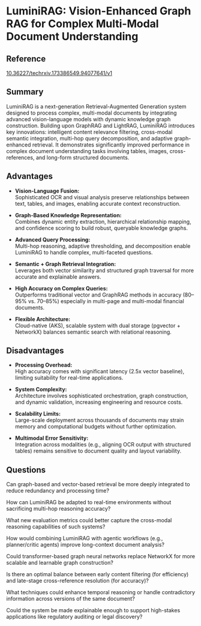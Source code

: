 # LuminiRAG: Vision-Enhanced Graph RAG for Complex Multi-Modal Document Understanding
## Reference

[10.36227/techrxiv.173386549.94077641/v1](https://doi.org/10.36227/techrxiv.173386549.94077641/v1)

## Summary

LuminiRAG is a next-generation Retrieval-Augmented Generation system designed to process complex, multi-modal documents by integrating advanced vision-language models with dynamic knowledge graph construction. Building upon GraphRAG and LightRAG, LuminiRAG introduces key innovations: intelligent content relevance filtering, cross-modal semantic integration, multi-hop query decomposition, and adaptive graph-enhanced retrieval. It demonstrates significantly improved performance in complex document understanding tasks involving tables, images, cross-references, and long-form structured documents.

## Advantages

- **Vision-Language Fusion:**  
    Sophisticated OCR and visual analysis preserve relationships between text, tables, and images, enabling accurate context reconstruction.
    
- **Graph-Based Knowledge Representation:**  
    Combines dynamic entity extraction, hierarchical relationship mapping, and confidence scoring to build robust, queryable knowledge graphs.
    
- **Advanced Query Processing:**  
    Multi-hop reasoning, adaptive thresholding, and decomposition enable LuminiRAG to handle complex, multi-faceted questions.
    
- **Semantic + Graph Retrieval Integration:**  
    Leverages both vector similarity and structured graph traversal for more accurate and explainable answers.
    
- **High Accuracy on Complex Queries:**  
    Outperforms traditional vector and GraphRAG methods in accuracy (80–95% vs. 70–85%) especially in multi-page and multi-modal financial documents.
    
- **Flexible Architecture:**  
    Cloud-native (AKS), scalable system with dual storage (pgvector + NetworkX) balances semantic search with relational reasoning.

## Disadvantages

- **Processing Overhead:**  
    High accuracy comes with significant latency (2.5x vector baseline), limiting suitability for real-time applications.
    
- **System Complexity:**  
    Architecture involves sophisticated orchestration, graph construction, and dynamic validation, increasing engineering and resource costs.
    
- **Scalability Limits:**  
    Large-scale deployment across thousands of documents may strain memory and computational budgets without further optimization.
    
- **Multimodal Error Sensitivity:**  
    Integration across modalities (e.g., aligning OCR output with structured tables) remains sensitive to document quality and layout variability.

## Questions

Can graph-based and vector-based retrieval be more deeply integrated to reduce redundancy and processing time?

How can LuminiRAG be adapted to real-time environments without sacrificing multi-hop reasoning accuracy?

What new evaluation metrics could better capture the cross-modal reasoning capabilities of such systems?

How would combining LuminiRAG with agentic workflows (e.g., planner/critic agents) improve long-context document analysis?

Could transformer-based graph neural networks replace NetworkX for more scalable and learnable graph construction?

Is there an optimal balance between early content filtering (for efficiency) and late-stage cross-reference resolution (for accuracy)?

What techniques could enhance temporal reasoning or handle contradictory information across versions of the same document?

Could the system be made explainable enough to support high-stakes applications like regulatory auditing or legal discovery?
